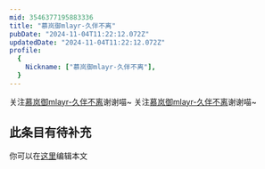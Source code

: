 ```yaml
---
mid: 3546377195883336
title: "慕岚御mlayr-久伴不离"
pubDate: "2024-11-04T11:22:12.072Z"
updatedDate: "2024-11-04T11:22:12.072Z"
profile:
  {
    Nickname: ["慕岚御mlayr-久伴不离"],
  }
---
```


关注[慕岚御mlayr-久伴不离](https://space.bilibili.com/3546377195883336)谢谢喵~ 关注[慕岚御mlayr-久伴不离](https://space.bilibili.com/3546377195883336)谢谢喵~

## 此条目有待补充
你可以在[这里](https://github.com/Yuhanawa/VTuber.ICU-Content/edit/master/v/慕岚御mlayr-久伴不离/index.md)编辑本文
